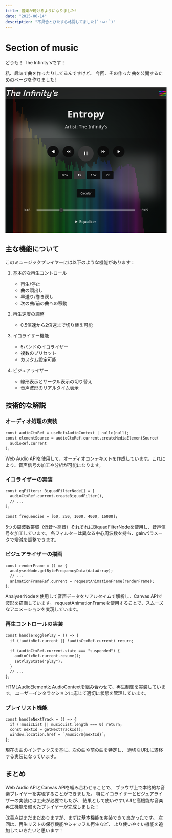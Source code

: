 ```yaml
---
title: 音楽が聴けるようになりました!
date: "2025-06-14"
description: "不具合とひたすら格闘してました(´・ω・`)"
---
```


# Section of music

どうも！ The Infinity'sです！

私、趣味で曲を作ったりしてるんですけど、
今回、その作った曲を公開するためのページを作りました!

![POWER](./player.png "player")

## 主な機能について

このミュージックプレイヤーには以下のような機能があります：

1. 基本的な再生コントロール
   - 再生/停止
   - 曲の頭出し
   - 早送り/巻き戻し
   - 次の曲/前の曲への移動

2. 再生速度の調整
   - 0.5倍速から2倍速まで切り替え可能

3. イコライザー機能
   - 5バンドのイコライザー
   - 複数のプリセット
   - カスタム設定可能

4. ビジュアライザー
   - 線形表示とサークル表示の切り替え
   - 音声波形のリアルタイム表示

## 技術的な解説

### オーディオ処理の実装

```tsx
const audioCtxRef = useRef<AudioContext | null>(null);
const elementSource = audioCtxRef.current.createMediaElementSource(
  audioRef.current
);
```

Web Audio APIを使用して、オーディオコンテキストを作成しています。これにより、音声信号の加工や分析が可能になります。

### イコライザーの実装

```tsx
const eqFilters: BiquadFilterNode[] = [
  audioCtxRef.current.createBiquadFilter(),
  // ...
];

const frequencies = [60, 250, 1000, 4000, 16000];
```

5つの周波数帯域（低音～高音）それぞれにBiquadFilterNodeを使用し、音声信号を加工しています。
各フィルターは異なる中心周波数を持ち、gainパラメータで増減を調整できます。

### ビジュアライザーの描画

```tsx
const renderFrame = () => {
  analyserNode.getByteFrequencyData(dataArray);
  // ...
  animationFrameRef.current = requestAnimationFrame(renderFrame);
};
```

AnalyserNodeを使用して音声データをリアルタイムで解析し、Canvas APIで波形を描画しています。
requestAnimationFrameを使用することで、スムーズなアニメーションを実現しています。

### 再生コントロールの実装

```tsx
const handleTogglePlay = () => {
  if (!audioRef.current || !audioCtxRef.current) return;
  
  if (audioCtxRef.current.state === "suspended") {
    audioCtxRef.current.resume();
    setPlayState("play");
  }
  // ...
};
```

HTMLAudioElementとAudioContextを組み合わせて、再生制御を実装しています。
ユーザーインタラクションに応じて適切に状態を管理しています。

### プレイリスト機能

```tsx
const handleNextTrack = () => {
  if (!musicList || musicList.length === 0) return;
  const nextId = getNextTrackId();
  window.location.href = `/music/${nextId}`;
};
```

現在の曲のインデックスを基に、次の曲や前の曲を特定し、
適切なURLに遷移する実装になっています。

## まとめ

Web Audio APIとCanvas APIを組み合わせることで、
ブラウザ上で本格的な音楽プレイヤーを実現することができました。
特にイコライザーとビジュアライザーの実装には工夫が必要でしたが、
結果として使いやすいUIと高機能な音楽再生機能を備えたプレイヤーが完成しました！

改善点はまだまだありますが、まずは基本機能を実装できて良かったです。
次回は、再生リストの保存機能やシャッフル再生など、
より使いやすい機能を追加していきたいと思います！
